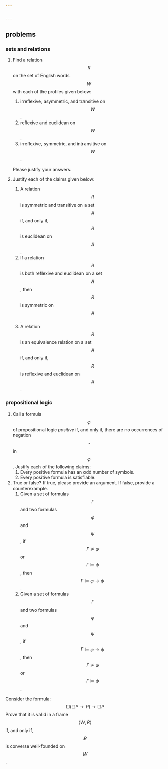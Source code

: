```yaml
---


---
```


<script type="text/javascript" async
  src="https://cdnjs.cloudflare.com/ajax/libs/mathjax/2.7.7/MathJax.js?config=TeX-MML-AM_CHTML"></script>
## problems

### sets and relations

1. Find a relation $$R$$ on the set of English words $$W$$ with each of the profiles given below:&nbsp;

   1. irreflexive, asymmetric, and transitive on $$W$$.
   2. reflexive and euclidean on $$W$$.
   3. irreflexive, symmetric, and intransitive on $$W$$.&nbsp;

   Please justify your answers.&nbsp;&nbsp;

2. Justify each of the claims given below:

   1. A relation $$R$$ is symmetric and transitive on a set $$A$$ if, and only if, $$R$$ is euclidean on $$A$$.
   2. If a relation $$R$$ is both reflexive and euclidean on a set $$A$$, then $$R$$ is symmetric on $$A$$.
   3. A relation $$R$$ is an equivalence relation on a set $$A$$ if, and only if, $$R$$ is reflexive and euclidean on $$A$$.&nbsp;

### propositional logic

1. Call a formula $$\varphi$$ of propositional logic *positive* if, and only if, there are no occurrences of negation $$\neg$$ in $$\varphi$$. Justify each of the following claims:&nbsp;
   1. Every positive formula has an odd number of symbols.
   2. Every positive formula is satisfiable.&nbsp;
2. True or false? If true, please provide an argument. If false, provide a counterexample.
   1. Given a set of formulas $$\Gamma$$ and two formulas $$\varphi$$ and $$\psi$$, if $$\Gamma \not \models \varphi$$ or $$\Gamma \models \psi$$, then $$\Gamma \models \varphi \to \psi$$.
   2. Given a set of formulas $$\Gamma$$ and two formulas $$\varphi$$ and $$\psi$$, if $$\Gamma \models \varphi \to \psi$$, then $$\Gamma \not \models \varphi$$ or $$\Gamma \models \psi$$.&nbsp;





Consider the formula:
$$
\Box (\Box P \to P) \to \Box P
$$
Prove that it is valid in a frame $$\langle W, R\rangle$$ if, and only if, $$R$$ is converse well-founded on $$W$$.
